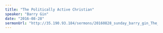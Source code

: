 ```yaml
---
title: "The Politically Active Christian"
speaker: "Barry Gin"
date: "2016-08-28"
sermonUrl: "http://35.190.93.184/sermons/20160828_sunday_barry_gin_The_Politically_Active_Christian.MP3"
---
```

